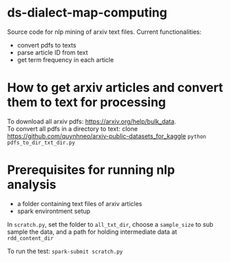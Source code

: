 # ds-dialect-map-computing

Source code for nlp mining of arxiv text files.  Current functionalities:
- convert pdfs to texts
- parse article ID from text
- get term frequency in each article

# How to get arxiv articles and convert them to text for processing
To download all arxiv pdfs: https://arxiv.org/help/bulk_data.  
To convert all pdfs in a directory to text:
clone https://github.com/quynhneo/arxiv-public-datasets_for_kaggle
`python pdfs_to_dir_txt_dir.py`

# Prerequisites for running nlp analysis
- a folder containing text files of arxiv articles
- spark environtment setup

In `scratch.py`, set the folder to `all_txt_dir`, choose a `sample_size` to sub sample the data, and a path for holding intermediate data at `rdd_content_dir`

To run the test:
`spark-submit scratch.py`

